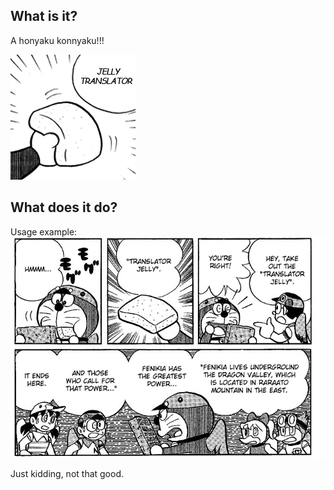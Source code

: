 ## What is it?
A honyaku konnyaku!!!  

![ほんやくコンニャク](../images/honyaku_konnyaku.png)  

## What does it do?
Usage example:  
![ほんやくコンニャク](../images/honyaku_konnyaku_2.png)  

Just kidding, not that good.